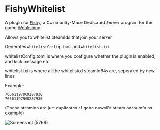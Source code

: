 # FishyWhitelist
A plugin for [Fishy](https://github.com/ncrypted-dev/Fishy), a Community-Made Dedicated Server program for the game [Webfishing](https://store.steampowered.com/app/3146520/WEBFISHING/)

Allows you to whitelist SteamIds that join your server

Generates `whitelistConfig.toml` and `whitelist.txt`

whitelistConfig.toml is where you configure whether the plugin is enabled, and kick message etc

whitelist.txt is where all the whitelisted steamId64s are, seperated by new lines

Example:
```
76561197960287930
76561197960287930
```
(These steamids are just duplicates of gabe newell's steam account's as example)

![Screenshot (5769)](https://github.com/user-attachments/assets/adb3a724-beb8-48f1-9ea4-0bc26f56b3c1)
